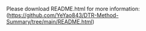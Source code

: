 Please download README.html for more information: (https://github.com/YeYao843/DTR-Method-Summary/tree/main/README.html)

